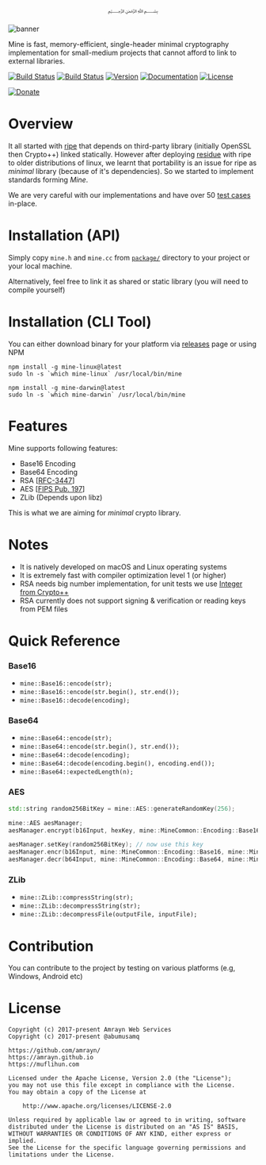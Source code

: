 <p align="center">
  ﷽
</p>

![banner]

Mine is fast, memory-efficient, single-header minimal cryptography implementation for small-medium projects that cannot afford to link to external libraries.

[![Build Status](https://img.shields.io/travis/amrayn/mine/master.svg)](https://travis-ci.org/muflihun/mine)
[![Build Status](https://img.shields.io/travis/amrayn/mine/develop.svg)](https://travis-ci.org/muflihun/mine)
[![Version](https://img.shields.io/github/release/muflihun/mine.svg)](https://github.com/amrayn/mine/releases/latest)
[![Documentation](https://img.shields.io/badge/docs-doxygen-blue.svg)](https://amrayn.github.io/mine)
[![License](https://img.shields.io/badge/License-Apache%202.0-blue.svg)](https://github.com/amrayn/mine/blob/master/LICENCE)

[![Donate](https://www.paypalobjects.com/en_US/GB/i/btn/btn_donateCC_LG.gif)](https://amrayn.com/donate)

# Overview
It all started with [ripe](https://github.com/amrayn/ripe) that depends on third-party library (initially OpenSSL then Crypto++) linked statically. However after deploying [residue](https://github.com/amrayn/residue) with ripe to older distributions of linux, we learnt that portability is an issue for ripe as _minimal_ library (because of it's dependencies). So we started to implement standards forming _Mine_.

We are very careful with our implementations and have over 50 [test cases](/test/) in-place.

# Installation (API)
Simply copy `mine.h` and `mine.cc` from [`package/`](/package/) directory to your project or your local machine.

Alternatively, feel free to link it as shared or static library (you will need to compile yourself)

# Installation (CLI Tool)
You can either download binary for your platform via [releases](https://github.com/amrayn/mine/releases) page or using NPM

```
npm install -g mine-linux@latest
sudo ln -s `which mine-linux` /usr/local/bin/mine
```

```
npm install -g mine-darwin@latest
sudo ln -s `which mine-darwin` /usr/local/bin/mine
```

# Features
Mine supports following features:

 * Base16 Encoding
 * Base64 Encoding
 * RSA [[RFC-3447](https://tools.ietf.org/html/rfc3447)]
 * AES [[FIPS Pub. 197](http://nvlpubs.nist.gov/nistpubs/FIPS/NIST.FIPS.197.pdf)]
 * ZLib (Depends upon libz)

This is what we are aiming for _minimal_ crypto library.

# Notes

 * It is natively developed on macOS and Linux operating systems
 * It is extremely fast with compiler optimization level 1 (or higher)
 * RSA needs big number implementation, for unit tests we use [Integer from Crypto++](https://www.cryptopp.com/wiki/Integer)
 * RSA currently does not support signing & verification or reading keys from PEM files

# Quick Reference

### Base16

 * `mine::Base16::encode(str);`
 * `mine::Base16::encode(str.begin(), str.end());`
 * `mine::Base16::decode(encoding);`

### Base64

 * `mine::Base64::encode(str);`
 * `mine::Base64::encode(str.begin(), str.end());`
 * `mine::Base64::decode(encoding);`
 * `mine::Base64::decode(encoding.begin(), encoding.end());`
 * `mine::Base64::expectedLength(n);`

### AES

 ```c++
 std::string random256BitKey = mine::AES::generateRandomKey(256);

 mine::AES aesManager;
 aesManager.encrypt(b16Input, hexKey, mine::MineCommon::Encoding::Base16, mine::MineCommon::Encoding::Base64); // takes base16, encrypts and returns base64

 aesManager.setKey(random256BitKey); // now use this key
 aesManager.encr(b16Input, mine::MineCommon::Encoding::Base16, mine::MineCommon::Encoding::Base64); // don't need key with requests
 aesManager.decr(b64Input, mine::MineCommon::Encoding::Base64, mine::MineCommon::Encoding::Raw); // Returns raw string
 ```

### ZLib

 * `mine::ZLib::compressString(str);`
 * `mine::ZLib::decompressString(str);`
 * `mine::ZLib::decompressFile(outputFile, inputFile);`

# Contribution
You can contribute to the project by testing on various platforms (e.g, Windows, Android etc)

# License

```
Copyright (c) 2017-present Amrayn Web Services
Copyright (c) 2017-present @abumusamq

https://github.com/amrayn/
https://amrayn.github.io
https://muflihun.com

Licensed under the Apache License, Version 2.0 (the "License");
you may not use this file except in compliance with the License.
You may obtain a copy of the License at

    http://www.apache.org/licenses/LICENSE-2.0

Unless required by applicable law or agreed to in writing, software
distributed under the License is distributed on an "AS IS" BASIS,
WITHOUT WARRANTIES OR CONDITIONS OF ANY KIND, either express or implied.
See the License for the specific language governing permissions and
limitations under the License.
```

  [banner]: https://raw.githubusercontent.com/amrayn/mine/develop/mine.png
